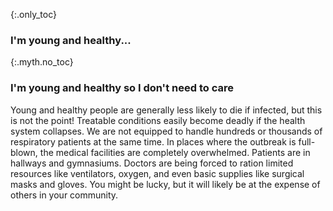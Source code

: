 {:.only_toc}
### I'm young and healthy...

{:.myth.no_toc}
### I'm young and healthy so I don't need to care

Young and healthy people are generally less likely to die if infected, but this is not the point!
Treatable conditions easily become deadly if the health system collapses. We are not equipped to
handle hundreds or thousands of respiratory patients at the same time. In places where the outbreak
is full-blown, the medical facilities are completely overwhelmed. Patients are in hallways and
gymnasiums. Doctors are being forced to ration limited resources like ventilators, oxygen, and even
basic supplies like surgical masks and gloves. You might be lucky, but it will likely be at the
expense of others in your community.
